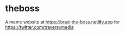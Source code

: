 # theboss
A meme website at https://brad-the-boss.netlify.app for https://twitter.com/traversymedia

